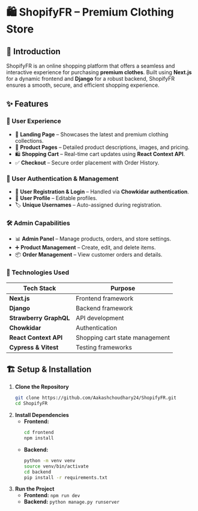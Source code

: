 # 🛍️ ShopifyFR – Premium Clothing Store  

## 🚀 Introduction  
ShopifyFR is an online shopping platform that offers a seamless and interactive experience for purchasing **premium clothes**. Built using **Next.js** for a dynamic frontend and **Django** for a robust backend, ShopifyFR ensures a smooth, secure, and efficient shopping experience.  

## ✨ Features  
### 🛒 User Experience  
- 🏪 **Landing Page** – Showcases the latest and premium clothing collections.  
- 📄 **Product Pages** – Detailed product descriptions, images, and pricing.  
- 🛍️ **Shopping Cart** – Real-time cart updates using **React Context API**.  
- ✅ **Checkout** – Secure order placement with Order History.

### 🔐 User Authentication & Management  
- 🔑 **User Registration & Login** – Handled via **Chowkidar authentication**.  
- 👤 **User Profile** – Editable profiles.
- 🏷️ **Unique Usernames** – Auto-assigned during registration.  

### 🛠️ Admin Capabilities  
- 📊 **Admin Panel** – Manage products, orders, and store settings.  
- ➕ **Product Management** – Create, edit, and delete items.  
- 📦 **Order Management** – View customer orders and details.  

### 📡 Technologies Used  
| **Tech Stack** | **Purpose** |  
|--------------|-----------|  
| **Next.js** | Frontend framework |  
| **Django** | Backend framework |  
| **Strawberry GraphQL** | API development |  
| **Chowkidar** | Authentication |  
| **React Context API** | Shopping cart state management |  
| **Cypress & Vitest** | Testing frameworks |  

## 🏗️ Setup & Installation  
1. **Clone the Repository**  
   ```sh
   git clone https://github.com/Aakashchoudhary24/ShopifyFR.git
   cd ShopifyFR
   ```  
2. **Install Dependencies**  
   - **Frontend:**  
     ```sh
     cd frontend  
     npm install  
     ```  
   - **Backend:**  
     ```sh
     python -m venv venv
     source venv/bin/activate
     cd backend  
     pip install -r requirements.txt  
     ```  
3. **Run the Project**  
   - **Frontend:** `npm run dev`  
   - **Backend:** `python manage.py runserver`  
